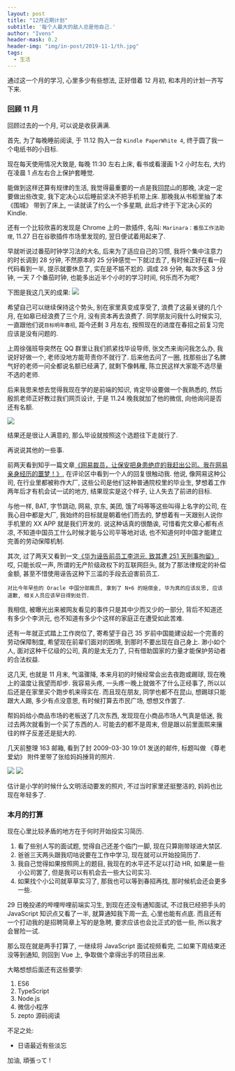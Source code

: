 ```yaml
---
layout: post
title: "12月近期计划"
subtitle: '每个人最大的敌人总是他自己.'
author: "Ivens"
header-mask: 0.2
header-img: "img/in-post/2019-11-1/th.jpg"
tags:
  - 生活
---
```

通过这一个月的学习, 心里多少有些想法, 正好借着 12 月初, 和本月的计划一齐写下来.

### 回顾 11 月
回顾过去的一个月, 可以说是收获满满.

首先, 为了每晚睡前阅读, 于 11.12 购入一台 `Kindle PaperWhite 4`, 终于圆了我一个电纸书的小目标.

现在每天使用情况大致是, 每晚 11:30 左右上床, 看书或看漫画 1-2 小时左右, 大约在凌晨 1 点左右合上保护套睡觉.

能做到这样还算有规律的生活, 我觉得最重要的一点是我回昆山的那晚, 决定一定要做出些改变, 我下定决心以后睡前坚决不把手机带上床. 那晚我从书柜里抽了本 《围城》 带到了床上, 一读就读了约么一个多星期, 此后才终于下定决心买的 Kindle.

还有一个比较欣喜的发现是 Chrome 上的一款插件, 名叫: `Marinara：番茄工作法助理`, 11.27 日在谷歌插件市场里发现的, 翌日便试着用起来了.

早就听说过番茄时钟学习法的大名, 后来为了适应自己的习惯, 我将个集中注意力的时长调到 28 分钟, 不然原本的 25 分钟感觉一下就过去了, 有时候正好在看一段代码看到一半, 提示就要休息了, 实在是不尴不尬的. 调成 28 分钟, 每次多这 3 分钟, 一天 7 个番茄时钟, 也能多出近半个小时的学习时间, 何乐而不为呢?

下图是我这几天的成果:
![](../../../../img/in-post/2019-12-3/a.png)

希望自己可以继续保持这个势头, 别在家里真变成享受了, 浪费了这最关键的几个月, 在如皋已经浪费了三个月, 没有资本再去浪费了. 同学朋友问我什么时候实习, 一直跟他们说`目标明年春招`, 距今还剩 3 月左右, 按照现在的进度在春招之前复习完应该是没有问题的.

上周徐强班导突然在 QQ 群里让我们抓紧找毕设导师, 张文杰来询问我怎么办, 我说好好做一个, 老师没地方能苛责你不就行了. 后来他去问了一圈, 找那些出了名脾气好的老师一问全都说名额已经满了, 就剩下像韩雁, 陈立民这样大家能不选尽量不选的老师.

后来我思来想去觉得我现在学的是前端的知识, 肯定毕设要做一个我熟悉的, 然后殷凯老师正好教过我们网页设计, 于是 11.24 晚我就加了他的微信, 向他询问是否还有名额.

![](../../../../img/in-post/2019-12-3/b.jpg)

结果还是很让人满意的, 那么毕设就按照这个选题往下走就行了.

再说说其他的一些事.

前两天看到知乎一篇文章[《网易裁员，让保安把身患绝症的我赶出公司。我在网易亲身经历的噩梦！》](https://zhuanlan.zhihu.com/p/93349725), 在评论区中看到一个人的回复很触动我. 他说, 像网易这种公司, 在行业里都被称作大厂, 这些公司是他们这种普通院校里的毕业生, 梦想着工作两年后才有机会试一试的地方, 结果现实是这个样子, 让人失去了前进的目标.

与他一样, BAT, 字节跳动, 网易, 京东, 美团, 饿了吗等等这些叫得上名字的公司, 在我心目中都是大厂, 我始终的目标就是朝着他们而去的, 梦想着有一天跟别人说你手机里的 XX APP 就是我们开发的. 说这种话真的很酷诶, 可惜看完文章心都有点凉, 不知道中国员工什么时候才能与公司平等地对话, 也不知道何时中国才能建立完善的劳动保障机制.

其次, 过了两天又看到一文[《华为诬告前员工李洪元, 致其遭 251 天刑事拘留》](https://jikipedia.com/definition/190134268), 哎, 只能长叹一声, 所谓的无产阶级政权下的互联网巨头, 就为了那法律规定的补偿金额, 甚至不惜使用诬告这种下三滥的手段去迫害前员工.

`对比今年早些的 Oracle 中国分部裁员, 拿到了 N+6 的赔偿金, 华为真的应该反思, 应该道歉, 相关人员应该早日得到处罚.`

我相信, 被曝光出来被网友看见的事件只是其中少而又少的一部分, 背后不知道还有多少个李洪元, 也不知道有多少个这样的家庭正在遭受如此苦难. 

还有一年就正式踏上工作岗位了, 寄希望于自己 35 岁前中国能建设起一个完善的劳动保障制度, 希望现在前辈们面对的困境, 到那时不要出现在自己身上. 渺小如个人, 面对这种千亿级的公司, 真的是太无力了, 只有借助国家的力量才能保护劳动者的合法权益.

这几天, 也就是 11 月末, 气温骤降, 本来月初的时候经常会出去夜跑或踢球, 现在晚上的温度让我望而却步. 我容易头疼, 一头疼一晚上就做不了什么正经事了, 所以以后还是在家里买个跑步机来得实在. 而且现在朋友, 同学也都不在昆山, 想踢球只能跟大人踢, 多少有点没意思, 有时候打算去市民广场, 想想又作罢了.

帮妈妈给小商品市场的老板送了几次东西, 发现现在小商品市场人气真是低迷, 我过去两次就看到一个买了东西的人. 可能去的都不是周末, 但是跟以前里面熙来攘往的样子反差还是挺大的.

几天前整理 163 邮箱, 看到了封  2009-03-30 19:01 发送的邮件, 标题叫做 《尊老爱幼》 附件里带了张给妈妈捶背的照片.

![](../../../../img/in-post/2019-12-3/d.png)
![](../../../../img/in-post/2019-12-3/cb.jpg)

估计是小学的时候什么文明活动要发的照片, 不过当时家里还挺整洁的, 妈妈也比现在年轻多了.

### 本月的打算
现在心里比较矛盾的地方在于何时开始投实习简历.

1. 看了些别人写的面试题, 觉得自己还差个临门一脚, 现在只算刚带球进大禁区.
2. 爸爸三天两头跟我叨咕说要在工作中学习, 现在就可以开始投简历了.
3. 我自己觉得如果按照网上的题目, 我现在的水平还不足以打动 HR, 如果是一些小公司罢了, 但是我可以有机会去一些大公司实习.
4. 如果找个小公司就草草实习了, 那我也可以等到春招再找, 那时候机会还会更多一些.

29 日晚投递的哔哩哔哩前端实习生, 到现在还没有通知面试, 不过我已经把手头的 JavaScript 知识点又看了一半, 就算通知我下周一去, 心里也能有点底. 而且还有一个打动我的是招聘简章上写的是急聘, 要求应该也会比正式的低一些, 所以我才会冒险一试.

那么现在就是两手打算了, 一继续将 JavaScript 面试视频看完, 二如果下周结束还没等到通知, 则回到 Vue 上, 争取做个拿得出手的项目出来.

大略想想后面还有这些要学:
1. ES6
2. TypeScript
3. Node.js
4. 微信小程序
5. zepto 源码阅读

不足之处:
- 日语最近有些淡忘

加油, 頑張って !